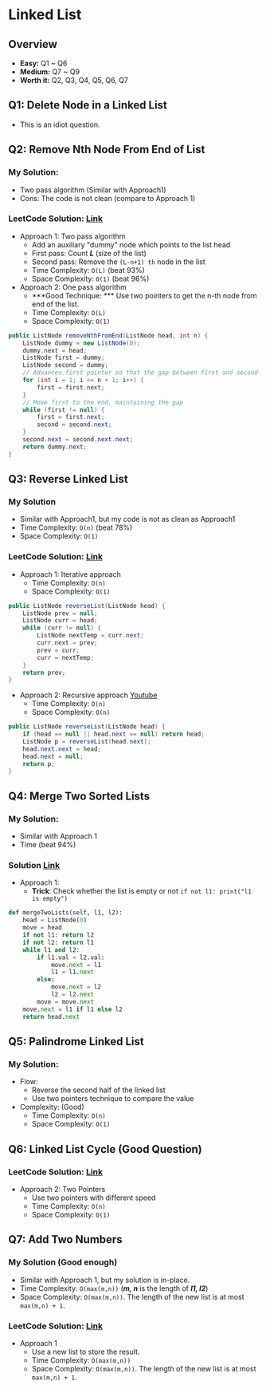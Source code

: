 # Linked List
## Overview
*   **Easy:** Q1 ~ Q6
*   **Medium:** Q7 ~ Q9
*   **Worth it:** Q2, Q3, Q4, Q5, Q6, Q7
## Q1: Delete Node in a Linked List
*   This is an idiot question.
## Q2: Remove Nth Node From End of List
### My Solution:
*   Two pass algorithm (Similar with Approach1)
*   Cons: The code is not clean (compare to Approach 1)
### LeetCode Solution: [Link](https://leetcode.com/problems/remove-nth-node-from-end-of-list/solution/)
*   Approach 1: Two pass algorithm
    *   Add an auxiliary "dummy" node which points to the list head
    *   First pass: Count ***L*** (size of the list)
    *   Second pass: Remove the `(L-n+1) th` node in the list
    *   Time Complexity: `O(L)` (beat 93%)
    *   Space Complexity: `O(1)` (beat 96%)
*   Approach 2: One pass algorithm
    *   ***Good Technique: *** Use two pointers to get the n-th node from end of the list.
    *   Time Complexity: `O(L)`
    *   Space Complexity: `O(1)`
```java
public ListNode removeNthFromEnd(ListNode head, int n) {
    ListNode dummy = new ListNode(0);
    dummy.next = head;
    ListNode first = dummy;
    ListNode second = dummy;
    // Advances first pointer so that the gap between first and second is n nodes apart
    for (int i = 1; i <= n + 1; i++) {
        first = first.next;
    }
    // Move first to the end, maintaining the gap
    while (first != null) {
        first = first.next;
        second = second.next;
    }
    second.next = second.next.next;
    return dummy.next;
}
```
## Q3: Reverse Linked List
### My Solution
* Similar with Approach1, but my code is not as clean as Approach1
* Time Complexity: `O(n)` (beat 78%)
* Space Complexity: `O(1)`
### LeetCode Solution: [Link](https://leetcode.com/problems/reverse-linked-list/solution/)
*   Approach 1: Iterative approach
    *   Time Complexity: `O(n)`
    *   Space Complexity: `O(1)`
```java
public ListNode reverseList(ListNode head) {
    ListNode prev = null;
    ListNode curr = head;
    while (curr != null) {
        ListNode nextTemp = curr.next;
        curr.next = prev;
        prev = curr;
        curr = nextTemp;
    }
    return prev;
}
```
*   Approach 2: Recursive approach [Youtube](https://www.youtube.com/watch?v=MRe3UsRadKw#action=share)
    *   Time Complexity: `O(n)`
    *   Space Complexity: `O(n)`
```java
public ListNode reverseList(ListNode head) {
    if (head == null || head.next == null) return head;
    ListNode p = reverseList(head.next);
    head.next.next = head;
    head.next = null;
    return p;
}
```
## Q4: Merge Two Sorted Lists
### My Solution:
*   Similar with Approach 1
*   Time (beat 94%)
### Solution [Link](https://blog.csdn.net/fuxuemingzhu/article/details/51291406)
*   Approach 1: 
    *   **Trick**: Check whether the list is empty or not `if not l1: print("l1 is empty")` 
```python
def mergeTwoLists(self, l1, l2):
    head = ListNode(0)
    move = head
    if not l1: return l2
    if not l2: return l1
    while l1 and l2:
        if l1.val < l2.val:
            move.next = l1
            l1 = l1.next
        else:
            move.next = l2
            l2 = l2.next
        move = move.next
    move.next = l1 if l1 else l2
    return head.next
```
## Q5: Palindrome Linked List
### My Solution:
*   Flow:
    *   Reverse the second half of the linked list
    *   Use two pointers technique to compare the value
*   Complexity: (Good)
    *   Time Complexity: `O(n)`
    *   Space Complexity: `O(1)`
## Q6: Linked List Cycle (Good Question)
### LeetCode Solution: [Link](https://leetcode.com/problems/linked-list-cycle/solution/)
*   Approach 2: Two Pointers
    *   Use two pointers with different speed
    *   Time Complexity: `O(n)`
    *   Space Complexity: `O(1)`
## Q7: Add Two Numbers
### My Solution (Good enough)
*   Similar with Approach 1, but my solution is in-place.
*   Time Complexity: `O(max(m,n))` (***m, n*** is the length of ***l1, l2***)
*   Space Complexity: `O(max(m,n))`. The length of the new list is at most `max(m,n) + 1`.
### LeetCode Solution: [Link](https://leetcode.com/problems/add-two-numbers/solution/)
*   Approach 1
    *   Use a new list to store the result.
    *   Time Complexity: `O(max(m,n))`
    *   Space Complexity: `O(max(m,n))`. The length of the new list is at most `max(m,n) + 1`.
